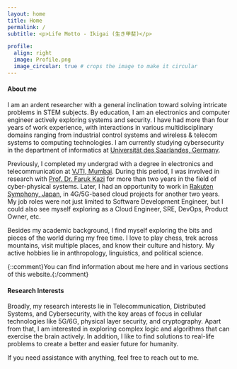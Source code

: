 ```yaml
---
layout: home
title: Home
permalink: /
subtitle: <p>Life Motto - Ikigai (生き甲斐)</p>

profile:
  align: right
  image: Profile.png
  image_circular: true # crops the image to make it circular
---
```


#### **About me**

I am an ardent researcher with a general inclination toward solving intricate problems in STEM subjects. By education, I am an electronics and computer engineer actively exploring systems and security. I have had more than four years of work experience, with interactions in various multidisciplinary domains ranging from industrial control systems and wireless & telecom systems to computing technologies. I am currently studying cybersecurity in the department of informatics at [Universität des Saarlandes, Germany](https://www.uni-saarland.de/start.html).

Previously, I completed my undergrad with a degree in electronics and telecommunication at [VJTI, Mumbai](https://en.wikipedia.org/wiki/Veermata_Jijabai_Technological_Institute). During this period, I was involved in research with [Prof. Dr. Faruk Kazi](https://scholar.google.co.in/citations?user=oa7QCAgAAAAJ&hl=en) for more than two years in the field of cyber-physical systems. Later, I had an opportunity to work in [Rakuten Symphony, Japan](https://symphony.rakuten.com/), in 4G/5G-based cloud projects for another two years. My job roles were not just limited to Software Development Engineer, but I could also see myself exploring as a Cloud Engineer, SRE, DevOps, Product Owner, etc.  

Besides my academic background, I find myself exploring the bits and pieces of the world during my free time. I love to play chess, trek across mountains, visit multiple places, and know their culture and history. My active hobbies lie in anthropology, linguistics, and political science.

{::comment}You can find information about me here and in various sections of this website.{:/comment}

#### **Research Interests**

Broadly, my research interests lie in Telecommunication, Distributed Systems, and Cybersecurity, with the key areas of focus in cellular technologies like 5G/6G, physical layer security, and cryptography. Apart from that, I am interested in exploring complex logic and algorithms that can exercise the brain actively. In addition, I like to find solutions to real-life problems to create a better and easier future for humanity.

If you need assistance with anything, feel free to reach out to me.